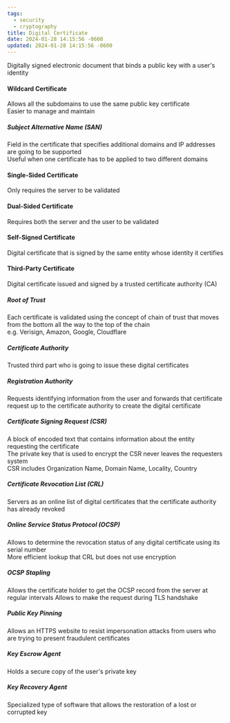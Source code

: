 ```yaml
---
tags:
  - security
  - cryptography
title: Digital Certificate
date: 2024-01-28 14:15:56 -0600
updated: 2024-01-28 14:15:56 -0600
---
```


Digitally signed electronic document that binds a public key with a user's identity

#### Wildcard Certificate
Allows all the subdomains to use the same public key certificate  
Easier to manage and maintain

##### Subject Alternative Name (SAN)
Field in the certificate that specifies additional domains and IP addresses are going to be supported  
Useful when one certificate has to be applied to two different domains

#### Single-Sided Certificate
Only requires the server to be validated

#### Dual-Sided Certificate
Requires both the server and the user to be validated

#### Self-Signed Certificate
Digital certificate that is signed by the same entity whose identity it certifies

#### Third-Party Certificate
Digital certificate issued and signed by a trusted certificate authority (CA)

##### Root of Trust
Each certificate is validated using the concept of chain of trust that moves from the bottom all the way to the top of the chain  
e.g. Verisign, Amazon, Google, Cloudflare

##### Certificate Authority
Trusted third part who is going to issue these digital certificates

##### Registration Authority
Requests identifying information from the user and forwards that certificate request up to the certificate authority to create the digital certificate

##### Certificate Signing Request (CSR)
A block of encoded text that contains information about the entity requesting the certificate  
The private key that is used to encrypt the CSR never leaves the requesters system  
CSR includes Organization Name, Domain Name, Locality, Country

##### Certificate Revocation List (CRL)
Servers as an online list of digital certificates that the certificate authority has already revoked

##### Online Service Status Protocol (OCSP)
Allows to determine the revocation status of any digital certificate using its serial number  
More efficient lookup that CRL but does not use encryption

##### OCSP Stapling
Allows the certificate holder to get the OCSP record from the server at regular intervals
Allows to make the request during TLS handshake

##### Public Key Pinning
Allows an HTTPS website to resist impersonation attacks from users who are trying to present fraudulent certificates

##### Key Escrow Agent
Holds a secure copy of the user's private key

##### Key Recovery Agent
Specialized type of software that allows the restoration of a lost or corrupted key
